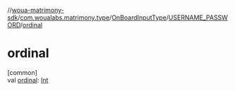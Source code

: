 //[woua-matrimony-sdk](../../../../index.md)/[com.woualabs.matrimony.type](../../index.md)/[OnBoardInputType](../index.md)/[USERNAME_PASSWORD](index.md)/[ordinal](ordinal.md)

# ordinal

[common]\
val [ordinal](ordinal.md): [Int](https://kotlinlang.org/api/latest/jvm/stdlib/kotlin/-int/index.html)
